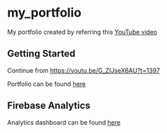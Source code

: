 # my_portfolio

My portfolio created by referring this [YouTube video](https://youtu.be/G_ZIJseX6AU)

## Getting Started

Continue from https://youtu.be/G_ZIJseX6AU?t=1397

Portfolio can be found [here](https://react-native-firebase-5a06a.web.app/)

## Firebase Analytics

Analytics dashboard can be found [here](https://console.firebase.google.com/project/react-native-firebase-5a06a/analytics/app/web:NjZjMTdiZTItODNhZS00ZjVkLTk2NDMtOTE2YzYwN2I5ZTlm/streamview/realtime~2Foverview%3Ffpn%3D607168453417)
